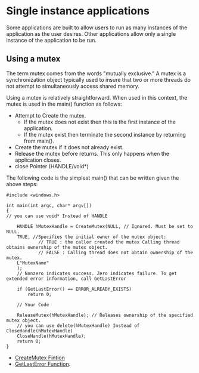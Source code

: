 # Single instance applications
Some applications are built to allow users to run as many instances of the application as the user desires. Other applications allow only a single instance of the application to be run.

## Using a mutex
The term mutex comes from the words "mutually exclusive." A mutex is a synchronization object typically used to insure that two or more threads do not attempt to simultaneously access shared memory. 

Using a mutex is relatively straightforward. When used in this context, the mutex is used in the main() function as follows:

* Attempt to Create the mutex. 
   * If the mutex does not exist then this is the first instance of the application.
   *  If the mutex exist then terminate the second instance by returning from main().
* Create the mutex if it does not already exist.
* Release the mutex before returns. This only happens when the application closes.
* close Pointer (HANDLE/void*)

The following code is the simplest main() that can be written given the above steps:

    #include <windows.h>

    int main(int argc, char* argv[])
    {
    // you can use void* Instead of HANDLE

        HANDLE hMutexHandle = CreateMutex(NULL, // Ignored. Must be set to NULL.
        TRUE, //Specifies the initial owner of the mutex object:
                // TRUE : the caller created the mutex Calling thread obtains ownership of the mutex object.
                // FALSE : Calling thread does not obtain ownership of the mutex.
        L"MutexName"
        ); 
        // Nonzero indicates success. Zero indicates failure. To get extended error information, call GetLastError

        if (GetLastError() == ERROR_ALREADY_EXISTS) 
            return 0;
    
        // Your Code 

        ReleaseMutex(hMutexHandle); // Releases ownership of the specified mutex object.
        // you can use delete(hMutexHandle) Instead of CloseHandle(hMutexHandle)
        CloseHandle(hMutexHandle);
        return 0;
    }
 
* [CreateMutex Fintion](https://docs.microsoft.com/en-us/windows/win32/api/synchapi/nf-synchapi-createmutexa)
* [GetLastError Function](https://docs.microsoft.com/en-us/windows/win32/api/errhandlingapi/nf-errhandlingapi-getlasterror).
